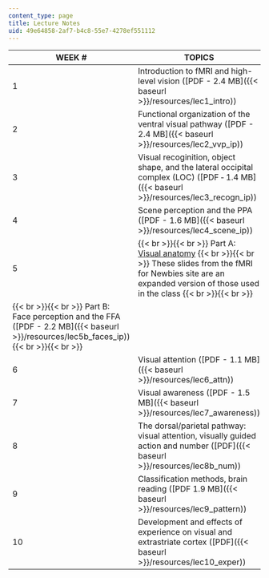 ```yaml
---
content_type: page
title: Lecture Notes
uid: 49e64858-2af7-b4c8-55e7-4278ef551112
---
```


| WEEK # | TOPICS |
| --- | --- |
| 1 | Introduction to fMRI and high-level vision ([PDF - 2.4 MB]({{< baseurl >}}/resources/lec1_intro)) |
| 2 | Functional organization of the ventral visual pathway ([PDF - 2.4 MB]({{< baseurl >}}/resources/lec2_vvp_ip)) |
| 3 | Visual recoginition, object shape, and the lateral occipital complex (LOC) ([PDF ‑ 1.4 MB]({{< baseurl >}}/resources/lec3_recogn_ip)) |
| 4 | Scene perception and the PPA ([PDF - 1.6 MB]({{< baseurl >}}/resources/lec4_scene_ip)) |
| 5 |  {{< br >}}{{< br >}} Part A: [Visual anatomy](http://www.fmri4newbies.com/retinotopic-and-early-visual-areas) {{< br >}}{{< br >}} These slides from the fMRI for Newbies site are an expanded version of those used in the class {{< br >}}{{< br >}}  |
|  {{< br >}}{{< br >}} Part B: Face perception and the FFA ([PDF - 2.2 MB]({{< baseurl >}}/resources/lec5b_faces_ip)) {{< br >}}{{< br >}}  |
| 6 | Visual attention ([PDF - 1.1 MB]({{< baseurl >}}/resources/lec6_attn)) |
| 7 | Visual awareness ([PDF - 1.5 MB]({{< baseurl >}}/resources/lec7_awareness)) |
| 8 | The dorsal/parietal pathway: visual attention, visually guided action and number ([PDF]({{< baseurl >}}/resources/lec8b_num)) |
| 9 | Classification methods, brain reading ([PDF 1.9 MB]({{< baseurl >}}/resources/lec9_pattern)) |
| 10 | Development and effects of experience on visual and extrastriate cortex ([PDF]({{< baseurl >}}/resources/lec10_exper))